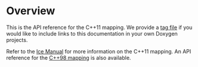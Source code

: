 Overview
==

This is the API reference for the C++11 mapping. We provide a [tag file](../icecpp11.tag)
if you would like to include links to this documentation in your own Doxygen projects.

Refer to the [Ice Manual](https://doc.zeroc.com/ice/3.8/introduction) for more
information on the C++11 mapping. An API reference for the [C++98 mapping](../cpp98/index.html)
is also available.
